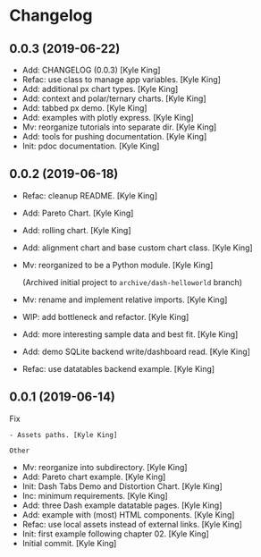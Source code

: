 Changelog
=========


0.0.3 (2019-06-22)
------------------
- Add: CHANGELOG (0.0.3) [Kyle King]
- Refac: use class to manage app variables. [Kyle King]
- Add: additional px chart types. [Kyle King]
- Add: context and polar/ternary charts. [Kyle King]
- Add: tabbed px demo. [Kyle King]
- Add: examples with plotly express. [Kyle King]
- Mv: reorganize tutorials into separate dir. [Kyle King]
- Add: tools for pushing documentation. [Kyle King]
- Init: pdoc documentation. [Kyle King]


0.0.2 (2019-06-18)
------------------
- Refac: cleanup README. [Kyle King]
- Add: Pareto Chart. [Kyle King]
- Add: rolling chart. [Kyle King]
- Add: alignment chart and base custom chart class. [Kyle King]
- Mv: reorganized to be a Python module. [Kyle King]

  (Archived initial project to `archive/dash-helloworld` branch)
- Mv: rename and implement relative imports. [Kyle King]
- WIP: add bottleneck and refactor. [Kyle King]
- Add: more interesting sample data and best fit. [Kyle King]
- Add: demo SQLite backend write/dashboard read. [Kyle King]
- Refac: use datatables backend example. [Kyle King]


0.0.1 (2019-06-14)
------------------

Fix
~~~
- Assets paths. [Kyle King]

Other
~~~~~
- Mv: reorganize into subdirectory. [Kyle King]
- Add: Pareto chart example. [Kyle King]
- Init: Dash Tabs Demo and Distortion Chart. [Kyle King]
- Inc: minimum requirements. [Kyle King]
- Add: three Dash example datatable pages. [Kyle King]
- Add: example with (most) HTML components. [Kyle King]
- Refac: use local assets instead of external links. [Kyle King]
- Init: first example following chapter 02. [Kyle King]
- Initial commit. [Kyle King]


